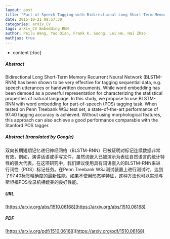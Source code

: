 ```yaml
---
layout: post
title: "Part-of-Speech Tagging with Bidirectional Long Short-Term Memory Recurrent Neural Network"
date: 2015-10-21 08:57:30
categories: arXiv_CV
tags: arXiv_CV Embedding RNN
author: Peilu Wang, Yao Qian, Frank K. Soong, Lei He, Hai Zhao
mathjax: true
---
```


* content
{:toc}

##### Abstract
Bidirectional Long Short-Term Memory Recurrent Neural Network (BLSTM-RNN) has been shown to be very effective for tagging sequential data, e.g. speech utterances or handwritten documents. While word embedding has been demoed as a powerful representation for characterizing the statistical properties of natural language. In this study, we propose to use BLSTM-RNN with word embedding for part-of-speech (POS) tagging task. When tested on Penn Treebank WSJ test set, a state-of-the-art performance of 97.40 tagging accuracy is achieved. Without using morphological features, this approach can also achieve a good performance comparable with the Stanford POS tagger.

##### Abstract (translated by Google)
双向长期短期记忆递归神经网络（BLSTM-RNN）已被证明对标记连续数据非常有效，例如，演讲话语或手写文件。虽然词嵌入已被演示为表征自然语言的统计特性的强大代表。在这项研究中，我们建议使用具有词语嵌入的BLSTM-RNN来进行词性（POS）标记任务。在Penn Treebank WSJ测试装置上进行测试时，达到了97.40标签精确度的最新性能。如果不使用形态学特征，这种方法也可以实现与斯坦福POS收录机相媲美的良好性能。

##### URL
[https://arxiv.org/abs/1510.06168](https://arxiv.org/abs/1510.06168)

##### PDF
[https://arxiv.org/pdf/1510.06168](https://arxiv.org/pdf/1510.06168)

